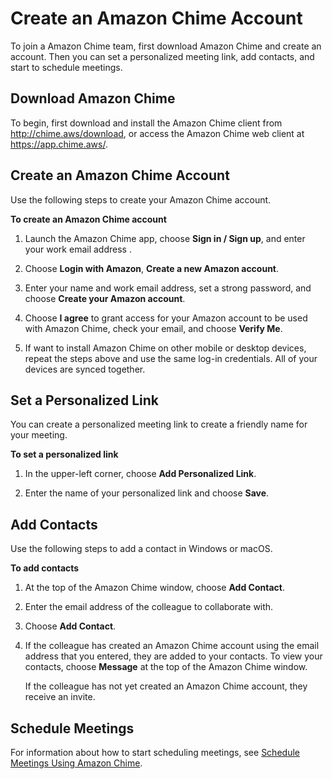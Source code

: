 # Create an Amazon Chime Account<a name="chime-create-account"></a>

To join a Amazon Chime team, first download Amazon Chime and create an account\. Then you can set a personalized meeting link, add contacts, and start to schedule meetings\.

## Download Amazon Chime<a name="download"></a>

To begin, first download and install the Amazon Chime client from [http://chime\.aws/download](http://chime.aws/download), or access the Amazon Chime web client at [https://app\.chime\.aws/](https://app.chime.aws/)\.

## Create an Amazon Chime Account<a name="create-account"></a>

Use the following steps to create your Amazon Chime account\.

**To create an Amazon Chime account**

1. Launch the Amazon Chime app, choose **Sign in / Sign up**, and enter your work email address \.

1. Choose **Login with Amazon**, **Create a new Amazon account**\.

1. Enter your name and work email address, set a strong password, and choose **Create your Amazon account**\.

1. Choose **I agree** to grant access for your Amazon account to be used with Amazon Chime, check your email, and choose **Verify Me**\.

1. If want to install Amazon Chime on other mobile or desktop devices, repeat the steps above and use the same log\-in credentials\. All of your devices are synced together\.

## Set a Personalized Link<a name="set-link"></a>

You can create a personalized meeting link to create a friendly name for your meeting\.

**To set a personalized link**

1. In the upper\-left corner, choose **Add Personalized Link**\.

1. Enter the name of your personalized link and choose **Save**\.

## Add Contacts<a name="contacts"></a>

Use the following steps to add a contact in Windows or macOS\.

**To add contacts**

1. At the top of the Amazon Chime window, choose **Add Contact**\. 

1. Enter the email address of the colleague to collaborate with\.

1. Choose **Add Contact**\.

1. If the colleague has created an Amazon Chime account using the email address that you entered, they are added to your contacts\. To view your contacts, choose **Message** at the top of the Amazon Chime window\.

   If the colleague has not yet created an Amazon Chime account, they receive an invite\. 

## Schedule Meetings<a name="schedule"></a>

For information about how to start scheduling meetings, see [Schedule Meetings Using Amazon Chime](chime-schedule-meetings.md)\.